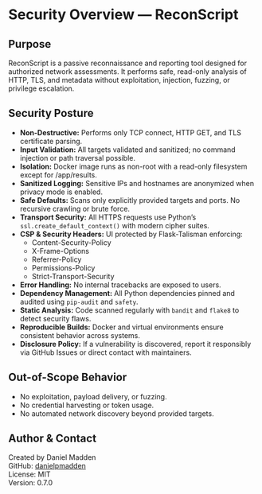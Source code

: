 # Security Overview — ReconScript

## Purpose
ReconScript is a passive reconnaissance and reporting tool designed for authorized network assessments. It performs safe, read-only analysis of HTTP, TLS, and metadata without exploitation, injection, fuzzing, or privilege escalation.

## Security Posture
- **Non-Destructive:** Performs only TCP connect, HTTP GET, and TLS certificate parsing.
- **Input Validation:** All targets validated and sanitized; no command injection or path traversal possible.
- **Isolation:** Docker image runs as non-root with a read-only filesystem except for /app/results.
- **Sanitized Logging:** Sensitive IPs and hostnames are anonymized when privacy mode is enabled.
- **Safe Defaults:** Scans only explicitly provided targets and ports. No recursive crawling or brute force.
- **Transport Security:** All HTTPS requests use Python’s `ssl.create_default_context()` with modern cipher suites.
- **CSP & Security Headers:** UI protected by Flask-Talisman enforcing:
  - Content-Security-Policy
  - X-Frame-Options
  - Referrer-Policy
  - Permissions-Policy
  - Strict-Transport-Security
- **Error Handling:** No internal tracebacks are exposed to users.
- **Dependency Management:** All Python dependencies pinned and audited using `pip-audit` and `safety`.
- **Static Analysis:** Code scanned regularly with `bandit` and `flake8` to detect security flaws.
- **Reproducible Builds:** Docker and virtual environments ensure consistent behavior across systems.
- **Disclosure Policy:** If a vulnerability is discovered, report it responsibly via GitHub Issues or direct contact with maintainers.

## Out-of-Scope Behavior
- No exploitation, payload delivery, or fuzzing.
- No credential harvesting or token usage.
- No automated network discovery beyond provided targets.

## Author & Contact
Created by Daniel Madden  
GitHub: [danielpmadden](https://github.com/danielpmadden)  
License: MIT  
Version: 0.7.0
